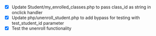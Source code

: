 - [x] Update Student/my_enrolled_classes.php to pass class_id as string in onclick handler
- [x] Update php/unenroll_student.php to add bypass for testing with test_student_id parameter
- [x] Test the unenroll functionality
